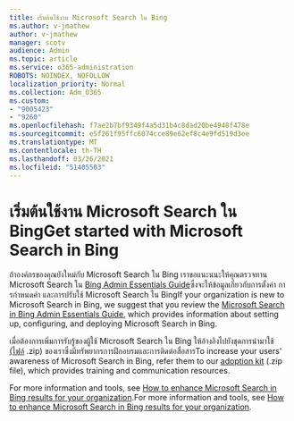 ```yaml
---
title: เริ่มต้นใช้งาน Microsoft Search ใน Bing
ms.author: v-jmathew
author: v-jmathew
manager: scotv
audience: Admin
ms.topic: article
ms.service: o365-administration
ROBOTS: NOINDEX, NOFOLLOW
localization_priority: Normal
ms.collection: Adm_O365
ms.custom:
- "9005423"
- "9260"
ms.openlocfilehash: f7ae2b7bf9349f4a5d31b4c8dad20be4948f478e
ms.sourcegitcommit: e5f261f95ffc6074cce89e62ef8c4e9fd519d3ee
ms.translationtype: MT
ms.contentlocale: th-TH
ms.lasthandoff: 03/26/2021
ms.locfileid: "51405503"
---
```

# <a name="get-started-with-microsoft-search-in-bing"></a><span data-ttu-id="44a44-102">เริ่มต้นใช้งาน Microsoft Search ใน Bing</span><span class="sxs-lookup"><span data-stu-id="44a44-102">Get started with Microsoft Search in Bing</span></span>

<span data-ttu-id="44a44-103">ถ้าองค์กรของคุณยังใหม่กับ Microsoft Search ใน Bing เราขอแนะนนะให้คุณตรวจทาน Microsoft Search ใน [Bing Admin Essentials Guide](https://go.microsoft.com/fwlink/p/?linkid=2127979)ซึ่งจะให้ข้อมูลเกี่ยวกับการตั้งค่า การกําหนดค่า และการปรับใช้ Microsoft Search ใน Bing</span><span class="sxs-lookup"><span data-stu-id="44a44-103">If your organization is new to Microsoft Search in Bing, we suggest that you review the [Microsoft Search in Bing Admin Essentials Guide](https://go.microsoft.com/fwlink/p/?linkid=2127979), which provides information about setting up, configuring, and deploying Microsoft Search in Bing.</span></span>

<span data-ttu-id="44a44-104">เมื่อต้องการเพิ่มการรับรู้ของผู้ใช้ Microsoft Search ใน Bing ให้อ้างอิงไปยังชุดการนํามาใช้ [(ไฟล์](https://go.microsoft.com/fwlink/p/?LinkID=2114710) .zip) ของเราซึ่งมีทรัพยากรการฝึกอบรมและการติดต่อสื่อสาร</span><span class="sxs-lookup"><span data-stu-id="44a44-104">To increase your users' awareness of Microsoft Search in Bing, refer them to our [adoption kit](https://go.microsoft.com/fwlink/p/?LinkID=2114710) (.zip file), which provides training and communication resources.</span></span>

<span data-ttu-id="44a44-105">For more information and tools, see [How to enhance Microsoft Search in Bing results for your organization](https://go.microsoft.com/fwlink/?linkid=2152022).</span><span class="sxs-lookup"><span data-stu-id="44a44-105">For more information and tools, see [How to enhance Microsoft Search in Bing results for your organization](https://go.microsoft.com/fwlink/?linkid=2152022).</span></span>
